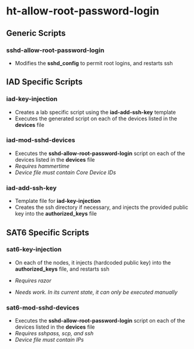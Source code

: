 # ht-allow-root-password-login

## Generic Scripts
### sshd-allow-root-password-login
- Modifies the **sshd_config** to permit root logins, and restarts ssh

## IAD Specific Scripts
### iad-key-injection
- Creates a lab specific script using the **iad-add-ssh-key** template
- Executes the generated script on each of the devices listed in the **devices** file

### iad-mod-sshd-devices
- Executes the **sshd-allow-root-password-login** script on each of the devices listed in the **devices** file
- *Requires hammertime*
- *Device file must contain Core Device IDs*

### iad-add-ssh-key
- Template file for **iad-key-injection**
- Creates the ssh directory if necessary, and injects the provided public key into the **authorized_keys** file

## SAT6 Specific Scripts

### sat6-key-injection
- On each of the nodes, it injects (hardcoded public key) into the **authorized_keys** file, and restarts ssh

- *Requires razor*
- *Needs work. In its current state, it can only be executed manually*

### sat6-mod-sshd-devices
- Executes the **sshd-allow-root-password-login** script on each of the devices listed in the **devices** file
- *Requires sshpass, scp, and ssh*
- *Device file must contain IPs*

